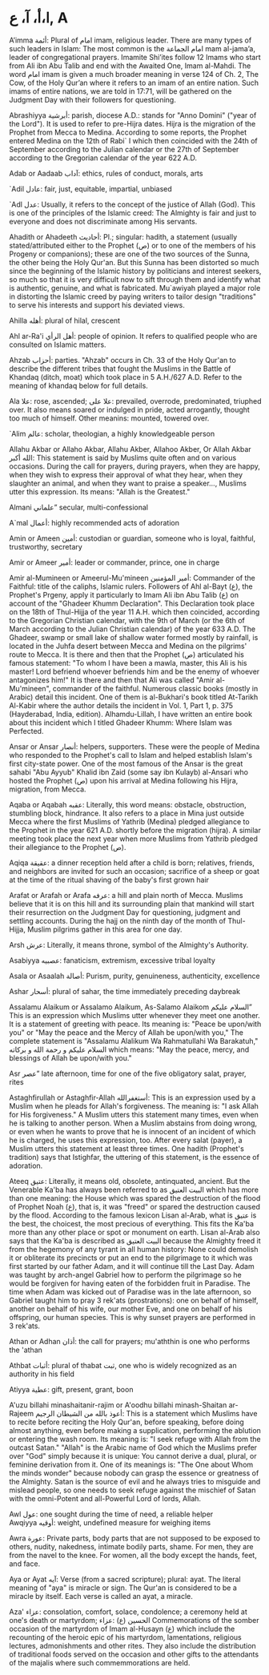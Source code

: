 ا،أ، آ، ع, A
============

A’imma أئمة: Plural of امام imam, religious leader. There are many types
of such leaders in Islam: The most common is the امام الجماعة mam
al-jama’a, leader of congregational prayers. Imamite Shi’ites follow 12
Imams who start from Ali ibn Abu Talib and end with the Awaited One,
Imam al-Mahdi. The word امام imam is given a much broader meaning in
verse 124 of Ch. 2, The Cow, of the Holy Qur’an where it refers to an
imam of an entire nation. Such imams of entire nations, we are told in
17:71, will be gathered on the Judgment Day with their followers for
questioning.

Abrashiyya أبرشية: parish, diocese A.D.: stands for "Anno Domini" ("year
of the Lord"). It is used to refer to pre-Hijra dates. Hijra is the
migration of the Prophet from Mecca to Medina. According to some
reports, the Prophet entered Medina on the 12th of Rabi\` I which then
coincided with the 24th of September according to the Julian calendar or
the 27th of September according to the Gregorian calendar of the year
622 A.D.

Adab or Aadaab آداب: ethics, rules of conduct, morals, arts

\`Adil عادل: fair, just, equitable, impartial, unbiased

\`Adl عدل: Usually, it refers to the concept of the justice of Allah
(God). This is one of the principles of the Islamic creed: The Almighty
is fair and just to everyone and does not discriminate among His
servants.

Ahadith or Ahadeeth أحاديث: Pl.; singular: hadith, a statement (usually
stated/attributed either to the Prophet (ص) or to one of the members of
his Progeny or companions); these are one of the two sources of the
Sunna, the other being the Holy Qur'an. But this Sunna has been
distorted so much since the beginning of the Islamic history by
politicians and interest seekers, so much so that it is very difficult
now to sift through them and identify what is authentic, genuine, and
what is fabricated. Mu\`awiyah played a major role in distorting the
Islamic creed by paying writers to tailor design "traditions" to serve
his interests and support his deviated views.

Ahilla أهله: plural of hilal, crescent

Ahl ar-Ra'i أهل الرأي: people of opinion. It refers to qualified people
who are consulted on Islamic matters.

Ahzab أحزاب: parties. "Ahzab" occurs in Ch. 33 of the Holy Qur'an to
describe the different tribes that fought the Muslims in the Battle of
Khandaq (ditch, moat) which took place in 5 A.H./627 A.D. Refer to the
meaning of khandaq below for full details.

Ala علا: rose, ascended; علا على: prevailed, overrode, predominated,
triuphed over. It also means soared or indulged in pride, acted
arrogantly, thought too much of himself. Other meanins: mounted, towered
over.

\`Alim عالم: scholar, theologian, a highly knowledgeable person

Allahu Akbar or Allaho Akbar, Allahu Akber, Allahoo Akber, Or Allah
Akbar الله أكبر: This statement is said by Muslims quite often and on
various occasions. During the call for prayers, during prayers, when
they are happy, when they wish to express their approval of what they
hear, when they slaughter an animal, and when they want to praise a
speaker…, Muslims utter this expression. Its means: "Allah is the
Greatest."

Almani علماني” secular, multi-confessional

A\`mal أعمال: highly recommended acts of adoration

Amin or Ameen أمين: custodian or guardian, someone who is loyal,
faithful, trustworthy, secretary

Amir or Ameer أمير: leader or commander, prince, one in charge

Amir al-Mumineen or Ameerul-Mu'mineen أمير المؤمنين: Commander of the
Faithful: title of the caliphs, Islamic rulers. Followers of Ahl al-Bayt
(ع), the Prophet's Prgeny, apply it particularly to Imam Ali ibn Abu
Talib (ع) on account of the "Ghadeer Khumm Declaration". This
Declaration took place on the 18th of Thul-Hijja of the year 11 A.H.
which then coincided, according to the Gregorian Christian calendar,
with the 9th of March (or the 6th of March according to the Julian
Christian calendar) of the year 633 A.D. The Ghadeer, swamp or small
lake of shallow water formed mostly by rainfall, is located in the Juhfa
desert between Mecca and Medina on the pilgrims' route to Mecca. It is
there and then that the Prophet (ص) articulated his famous statement:
"To whom I have been a mawla, master, this Ali is his master! Lord
befriend whoever befriends him and be the enemy of whoever antagonizes
him!" It is there and then that Ali was called "Amir al-Mu'mineen",
commander of the faithful. Numerous classic books (mostly in Arabic)
detail this incident. One of them is al-Bukhari's book titled At-Tarikh
Al-Kabir where the author details the incident in Vol. 1, Part 1, p. 375
(Hayderabad, India, edition). Alhamdu-Lillah, I have written an entire
book about this incident which I titled Ghadeer Khumm: Where Islam was
Perfected.

Ansar or Ansar أنصار: helpers, supporters. These were the people of
Medina who responded to the Prophet's call to Islam and helped establish
Islam's first city-state power. One of the most famous of the Ansar is
the great sahabi "Abu Ayyub" Khalid ibn Zaid (some say ibn Kulayb)
al-Ansari who hosted the Prophet (ص) upon his arrival at Medina
following his Hijra, migration, from Mecca.

Aqaba or Aqabah عقبه: Literally, this word means: obstacle, obstruction,
stumbling block, hindrance. It also refers to a place in Mina just
outside Mecca where the first Muslims of Yathrib (Medina) pledged
allegiance to the Prophet in the year 621 A.D. shortly before the
migration (hijra). A similar meeting took place the next year when more
Muslims from Yathrib pledged their allegiance to the Prophet (ص).

Aqiqa عقيقة: a dinner reception held after a child is born; relatives,
friends, and neighbors are invited for such an occasion; sacrifice of a
sheep or goat at the time of the ritual shaving of the baby's first
grown hair

Arafat or Arafah or Arafa عرفه: a hill and plain north of Mecca. Muslims
believe that it is on this hill and its surrounding plain that mankind
will start their resurrection on the Judgment Day for questioning,
judgment and settling accounts. During the hajj on the ninth day of the
month of Thul-Hijja, Muslim pilgrims gather in this area for one day.

Arsh عرش: Literally, it means throne, symbol of the Al­mighty's
Authority.

Asabiyya عصبيه: fanaticism, extremism, excessive tribal loyalty

Asala or Asaalah أصالة: Purism, purity, genuineness, authenticity,
excellence

Ashar أسحار: plural of sahar, the time immediately preceding daybreak

Assalamu Alaikum or Assalamo Alaikum, As-Salamo Alaikom السلام عليكم”
This is an expression which Muslims utter whenever they meet one
another. It is a statement of greeting with peace. Its meaning is:
"Peace be upon/with you" or "May the peace and the Mercy of Allah be
upon/with you," The complete statement is "Assalamu Alalikum Wa
Rahmatullahi Wa Barakatuh," السلام عليكم و رحمة الله و بركاته which
means: "May the peace, mercy, and blessings of Allah be upon/with you."

Asr عصر” late afternoon, time for one of the five obligatory salat,
prayer, rites

Astaghfirullah or Astaghfir-Allah أستغفرالله: This is an expression used
by a Muslim when he pleads for Allah's forgiveness. The meaning is: "I
ask Allah for His forgiveness." A Muslim utters this statement many
times, even when he is talking to another person. When a Muslim abstains
from doing wrong, or even when he wants to prove that he is innocent of
an incident of which he is charged, he uses this expression, too. After
every salat (payer), a Muslim utters this statement at least three
times. One hadith (Prophet's tradition) says that Istighfar, the
uttering of this statement, is the essence of adoration.

Ateeq عتيق: Literally, it means old, obsolete, antinquated, ancient. But
the Venerable Ka'ba has always been referred to as البيت العتيق which
has more than one meaning: the House which was spared the destruction of
the flood of Prophet Noah (ع), that is, it was "freed" or spared the
destruction caused by the flood. According to the famous lexicon Lisan
al-Arab, what is عتيق is the best, the choicest, the most precious of
everything. This fits the Ka'ba more than any other place or spot or
monument on earth. Lisan al-Arab also says that the Ka'ba is described
as البيت العتيق because the Almighty freed it from the hegemony of any
tyrant in all human history: None could demolish it or obliterate its
precincts or put an end to the pilgrimage to it which was first started
by our father Adam, and it will continue till the Last Day. Adam was
taught by arch-angel Gabriel how to perform the pilgrimage so he would
be forgiven for having eaten of the forbidden fruit in Paradise. The
time when Adam was kicked out of Paradise was in the late afternoon, so
Gabriel taught him to pray 3 rek'ats (prostrations): one on behalf of
himself, another on behalf of his wife, our mother Eve, and one on
behalf of his offspring, our human species. This is why sunset prayers
are performed in 3 rek'ats.

Athan or Adhan أذان: the call for prayers; mu'aththin is one who
performs the 'athan

Athbat أثبات: plural of thabat ثبت, one who is widely recognized as an
authority in his field

Atiyya عطية: gift, present, grant, boon

A'uzu billahi minashaitanir-rajim or A'oodhu billahi minash-Shaitan
ar-Rajeem أعوذ بالله من الشيطان الرجيم: This is a statement which
Muslims have to recite before reciting the Holy Qur'an, before speaking,
before doing almost anything, even before making a supplication,
performing the ablution or entering the wash room. Its meaning is: "I
seek refuge with Allah from the outcast Satan." "Allah" is the Arabic
name of God which the Muslims prefer over "God" simply because it is
unique: You cannot derive a dual, plural, or feminine derivation from
it. One of its meanings is: "The One about Whom the minds wonder"
because nobody can grasp the essence or greatness of the Almighty. Satan
is the source of evil and he always tries to misguide and mislead
people, so one needs to seek refuge against the mischief of Satan with
the omni-Potent and all-Powerful Lord of lords, Allah.

Awl عول: one sought during the time of need, a reliable helper  
 Awqiyya أوقيه: weight, undefined measure for weighing items

Awra عورة: Private parts, body parts that are not supposed to be exposed
to others, nudity, nakedness, intimate bodily parts, shame. For men,
they are from the navel to the knee. For women, all the body except the
hands, feet, and face.

Aya or Ayat آيه: Verse (from a sacred scripture); plural: ayat. The
literal meaning of "aya" is miracle or sign. The Qur'an is considered to
be a miracle by itself. Each verse is called an ayat, a miracle.

Aza' عزاء: consolation, comfort, solace, condolence; a ceremony held at
one's death or martyrdom; الحسين (ع) :عزاء Commemorations of the somber
occasion of the martyrdom of Imam al-Husayn (ﻉ) which include the
recounting of the heroic epic of his martyrdom, lamentations, religious
lectures, admonishments and other rites. They also include the
distribution of traditional foods served on the occasion and other gifts
to the attendants of the majalis where such commemmorations are held.


